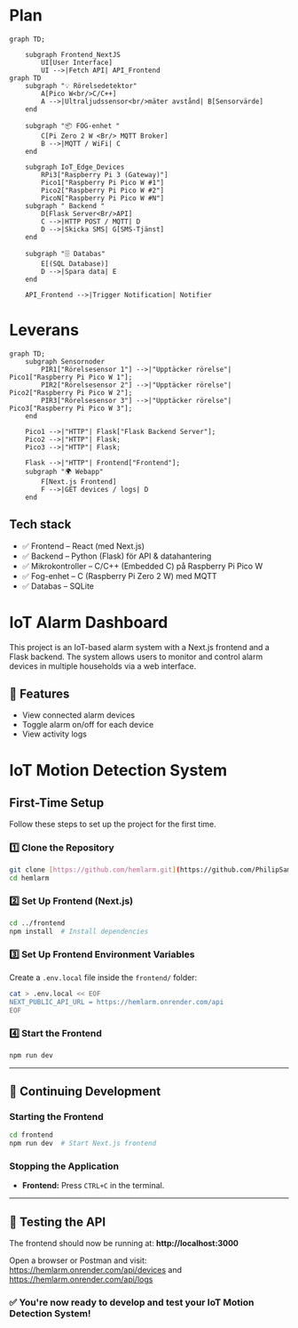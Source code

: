 # Plan

```mermaid
graph TD;

    subgraph Frontend_NextJS
        UI[User Interface]
        UI -->|Fetch API| API_Frontend
graph TD
    subgraph "💡 Rörelsedetektor"
        A[Pico W<br/>C/C++]
        A -->|Ultraljudssensor<br/>mäter avstånd| B[Sensorvärde]
    end

    subgraph "📦 FOG-enhet "
        C[Pi Zero 2 W <Br/> MQTT Broker]
        B -->|MQTT / WiFi| C
    end

    subgraph IoT_Edge_Devices
        RPi3["Raspberry Pi 3 (Gateway)"]
        Pico1["Raspberry Pi Pico W #1"]
        Pico2["Raspberry Pi Pico W #2"]
        PicoN["Raspberry Pi Pico W #N"]
    subgraph " Backend "
        D[Flask Server<Br/>API]
        C -->|HTTP POST / MQTT| D
        D -->|Skicka SMS| G[SMS-Tjänst]
    end

    subgraph "🗄️ Databas"
        E[(SQL Database)]
        D -->|Spara data| E
    end

    API_Frontend -->|Trigger Notification| Notifier
```

# Leverans

```mermaid
graph TD;
    subgraph Sensornoder
        PIR1["Rörelsesensor 1"] -->|"Upptäcker rörelse"| Pico1["Raspberry Pi Pico W 1"];
        PIR2["Rörelsesensor 2"] -->|"Upptäcker rörelse"| Pico2["Raspberry Pi Pico W 2"];
        PIR3["Rörelsesensor 3"] -->|"Upptäcker rörelse"| Pico3["Raspberry Pi Pico W 3"];
    end

    Pico1 -->|"HTTP"| Flask["Flask Backend Server"];
    Pico2 -->|"HTTP"| Flask;
    Pico3 -->|"HTTP"| Flask;

    Flask -->|"HTTP"| Frontend["Frontend"];
    subgraph "🌍 Webapp"
        F[Next.js Frontend]
        F -->|GET devices / logs| D
    end
```

## Tech stack

- ✅ Frontend – React (med Next.js)
- ✅ Backend – Python (Flask) för API & datahantering
- ✅ Mikrokontroller – C/C++ (Embedded C) på Raspberry Pi Pico W
- ✅ Fog-enhet – C (Raspberry Pi Zero 2 W) med MQTT
- ✅ Databas – SQLite

# IoT Alarm Dashboard

This project is an IoT-based alarm system with a Next.js frontend and a Flask backend. The system allows users to monitor and control alarm devices in multiple households via a web interface.

## 🚀 Features

- View connected alarm devices
- Toggle alarm on/off for each device
- View activity logs

# IoT Motion Detection System

## First-Time Setup

Follow these steps to set up the project for the first time.

### 1️⃣ **Clone the Repository**

```bash
git clone [https://github.com/hemlarm.git](https://github.com/PhilipSamuelsson/hemlarm.git)
cd hemlarm
```

### 2️⃣ **Set Up Frontend (Next.js)**

```bash
cd ../frontend
npm install  # Install dependencies
```

### 3️⃣ **Set Up Frontend Environment Variables**

Create a `.env.local` file inside the `frontend/` folder:

```bash
cat > .env.local << EOF
NEXT_PUBLIC_API_URL = https://hemlarm.onrender.com/api
EOF
```

### 4️⃣ **Start the Frontend**

```bash
npm run dev
```

---

## 🔄 Continuing Development

### **Starting the Frontend**

```bash
cd frontend
npm run dev  # Start Next.js frontend
```

### **Stopping the Application**

- **Frontend:** Press `CTRL+C` in the terminal.

---

## 🧪 Testing the API

The frontend should now be running at: **http://localhost:3000**

Open a browser or Postman and visit:
https://hemlarm.onrender.com/api/devices
and
https://hemlarm.onrender.com/api/logs

### ✅ You're now ready to develop and test your IoT Motion Detection System!
